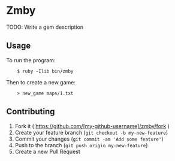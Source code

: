 # Zmby

TODO: Write a gem description

## Usage

To run the program:

```
    $ ruby -Ilib bin/zmby
```

Then to create a new game:
```
	> new_game maps/1.txt
```

## Contributing

1. Fork it ( https://github.com/[my-github-username]/zmby/fork )
2. Create your feature branch (`git checkout -b my-new-feature`)
3. Commit your changes (`git commit -am 'Add some feature'`)
4. Push to the branch (`git push origin my-new-feature`)
5. Create a new Pull Request
